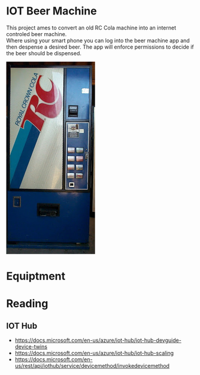 
# IOT Beer Machine

This project ames to convert an old RC Cola machine into an internet controled beer machine.  
Where using your smart phone you can log into the beer machine app and then despense a
desired beer. The app will enforce permissions to decide if the beer should be dispensed.

![Old RC Cola Machine](img/rc_cola.jpg)


# Equiptment


# Reading

## IOT Hub

- https://docs.microsoft.com/en-us/azure/iot-hub/iot-hub-devguide-device-twins
- https://docs.microsoft.com/en-us/azure/iot-hub/iot-hub-scaling
- https://docs.microsoft.com/en-us/rest/api/iothub/service/devicemethod/invokedevicemethod